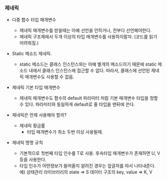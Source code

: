 ### 제네릭

- 다중 함수 타입 매개변수

  - 제네릭 매개변수를 받을때는 아예 선언을 안하거나, 전부다 선언해야한다.
  - 제네릭 구조체에서 두개 이상의 타입 매개변수를 사용하지말자. (코드를 읽기 어려워짐.)

- Static 메소드 제네릭.

  - static 메소드는 클래스 인스턴스와는 아예 별개의 메소드이기 때문에 static 메소드 내에서 클래스 인스턴스에 접근할 수 없다. 따라서, 클래스에 선언된 제네릭 매개변수도 사용할 수 없음.

- 제네릭 기본 타입 매개변수

  - 제네릭 매개변수도 함수의 default 파라미터 처럼 기본 매개변수 타입을 정할 수 있다.
    파라미터와 동일하게 default로 줄 타입을 맨뒤에 쓴다.

- 제네릭은 언제 사용해야 할까?

  - 제네릭 황금률
    - 타입 매개변수가 최소 두번 이상 사용될때.

- 제네릭 명명 규칙
  - 기본적으로 첫번째 타입 인수를 T로 사용. 후속타입 매개변수가 존재하면 U, V등을 사용한다.
  - 타입 인수가 어떤정보가 들어올지 알려진 경우는 앞글자를 따서 나타내준다.
    예) 상태관리 라이브러리의 state => S
    데이터 구조의 key, value => K, V
